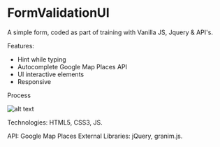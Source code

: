 # FormValidationUI

A simple form, coded as part of training with Vanilla JS, Jquery & API's.

Features:
* Hint while typing
* Autocomplete Google Map Places API
* UI interactive elements
* Responsive

Process

![alt text](http://Process/MockupForm.png)

Technologies: HTML5, CSS3, JS.

API: Google Map Places
External Libraries: jQuery, granim.js.